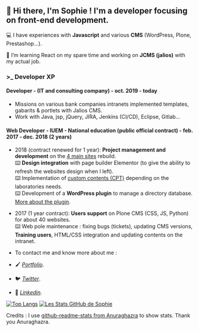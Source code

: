 
## 👋 Hi there, I'm Sophie ! I'm a developer focusing on front-end development.  

<p>💻 I have experiences with <b>Javascript</b> and various <b>CMS</b> (WordPress, Plone, Prestashop...).</p>

<p>🔭 I’m learning React on my spare time and working on <b>JCMS (jalios)</b> with my actual job.</p> 

### >_ Developer XP

#### Developer - (IT and consulting company) - oct. 2019 - today

* Missions on various bank companies intranets implemented templates, gabarits & portlets with Jalios CMS.
* Work with Java, jsp, jQuery, JIRA, Jenkins (CI/CD), Eclipse, Gitlab...

#### Web Developer - IUEM - National education (public official contract) - feb. 2017 - dec. 2018 (2 years)

* 2018 (contract renewed for 1 year): <b>Project management and development</b> on the [4 main sites](https://www-iuem.univ-brest.fr/) rebuild.    
⌨️ <b>Design integration</b> with page builder Elementor (to give the ability to refresh the websites design when I left).  
⌨️ Implementation of [custom contents (CPT)](https://www-iuem.univ-brest.fr/lemar/recherche/equipe-panorama/#prsentation) depending on the laboratories needs.  
⌨️ Development of a <b>WordPress plugin</b> to manage a directory database. [More about the plugin](https://github.com/S0f1eM/my-first-wp-plugin). 

* 2017 (1 year contract): <b>Users support</b> on Plone CMS (CSS, JS, Python) for about 40 websites.   
⌨️  Web pole maintenance : fixing bugs (tickets), updating CMS versions, <b>Training users</b>, HTML/CSS integration and updating contents on the intranet. 

*  To contact me and know more about me :
* 🖌️ *[Portfolio](https://sophie-marchand.com/)*.
* 🐦 *[Twitter](https://twitter.com/S0f1eM)*.
* 💬 *[Linkedin](https://www.linkedin.com/in/sophie-marchand-web-developer/)*. 

[![Top Langs](https://github-readme-stats.vercel.app/api/top-langs/?username=S0f1eM&layout=compact&theme=dracula)](https://github.com/S0f1eM/github-readme-stats)
[![Les Stats GitHub de Sophie](https://github-readme-stats.vercel.app/api?username=S0f1eM&hide=issues&show_icons=true&theme=dracula)](https://github.com/S0f1eM/github-readme-stats)

<p> Credits : I use <a href="https://github.com/anuraghazra/github-readme-stats">github-readme-stats from Anuraghazra</A> to show stats. Thank you Anuraghazra.</p>
